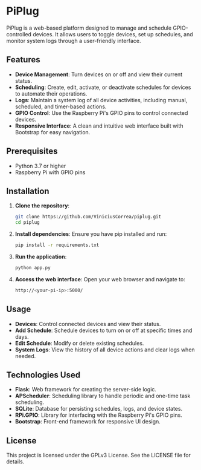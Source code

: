 # PiPlug

PiPlug is a web-based platform designed to manage and schedule GPIO-controlled devices. It allows users to toggle devices, set up schedules, and monitor system logs through a user-friendly interface.

## Features

- **Device Management**: Turn devices on or off and view their current status.
- **Scheduling**: Create, edit, activate, or deactivate schedules for devices to automate their operations.
- **Logs**: Maintain a system log of all device activities, including manual, scheduled, and timer-based actions.
- **GPIO Control**: Use the Raspberry Pi's GPIO pins to control connected devices.
- **Responsive Interface**: A clean and intuitive web interface built with Bootstrap for easy navigation.

## Prerequisites

- Python 3.7 or higher
- Raspberry Pi with GPIO pins

## Installation

1. **Clone the repository**:
   ```bash
   git clone https://github.com/ViniciusCorrea/piplug.git
   cd piplug

2. **Install dependencies**: Ensure you have pip installed and run:
   ```bash
   pip install -r requirements.txt
   
3. **Run the application**:
   ```bash
   python app.py

4. **Access the web interface**: Open your web browser and navigate to:
   ```bash
   http://<your-pi-ip>:5000/

## Usage

- **Devices**: Control connected devices and view their status.
- **Add Schedule**: Schedule devices to turn on or off at specific times and days.
- **Edit Schedule**: Modify or delete existing schedules.
- **System Logs**: View the history of all device actions and clear logs when needed.


## Technologies Used

- **Flask**: Web framework for creating the server-side logic.
- **APScheduler**: Scheduling library to handle periodic and one-time task scheduling.
- **SQLite**: Database for persisting schedules, logs, and device states.
- **RPi.GPIO**: Library for interfacing with the Raspberry Pi's GPIO pins.
- **Bootstrap**: Front-end framework for responsive UI design.

## License

This project is licensed under the GPLv3 License. See the LICENSE file for details.
